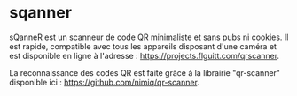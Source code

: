 # sqanner

sQanneR est un scanneur de code QR minimaliste et sans pubs ni cookies. Il est rapide, compatible avec tous les appareils disposant d'une caméra et est disponible en ligne à l'adresse : https://projects.flguitt.com/qrscanner.

La reconnaissance des codes QR est faite grâce à la librairie "qr-scanner" disponible ici : https://github.com/nimiq/qr-scanner.

